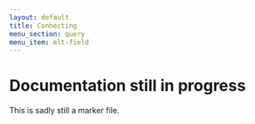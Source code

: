 ```yaml
---
layout: default
title: Connecting
menu_section: query
menu_item: mlt-field
---
```



# Documentation still in progress

This is sadly still a marker file.

